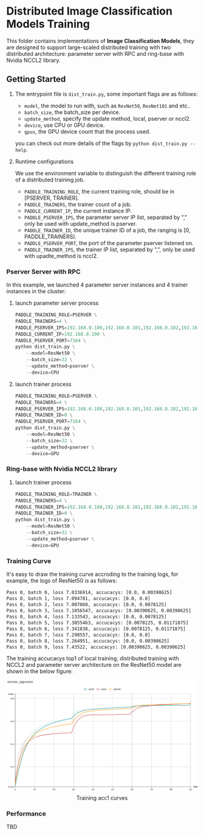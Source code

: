 # Distributed Image Classification Models Training

This folder contains implementations of **Image Classification Models**, they are designed to support
large-scaled distributed training with two distributed architecture: parameter server with RPC and ring-base with Nvidia NCCL2 library.

## Getting Started

1. The entrypoint file is `dist_train.py`, some important flags are as follows:

    - `model`, the model to run with, such as `ResNet50`, `ResNet101` and etc..
    - `batch_size`, the batch_size per device.
    - `update_method`, specify the update method, local, pserver or nccl2.
    - `device`, use CPU or GPU device.
    - `gpus`, the GPU device count that the process used.

    you can check out more details of the flags by `python dist_train.py --help`.

1. Runtime configurations

    We use the environment variable to distinguish the different training role of a distributed training job.

    - `PADDLE_TRAINING_ROLE`, the current training role, should be in [PSERVER, TRAINER].
    - `PADDLE_TRAINERS`, the trainer count of a job.
    - `PADDLE_CURRENT_IP`, the current instance IP.
    - `PADDLE_PSERVER_IPS`, the parameter server IP list, separated by ","  only be used with update_method is pserver.
    - `PADDLE_TRAINER_ID`, the unique trainer ID of a job, the ranging is [0, PADDLE_TRAINERS).
    - `PADDLE_PSERVER_PORT`, the port of the parameter pserver listened on.
    - `PADDLE_TRAINER_IPS`, the trainer IP list, separated by ",", only be used with upadte_method is nccl2.

### Pserver Server with RPC

In this example, we launched 4 parameter server instances and 4 trainer instances in the cluster:

1. launch parameter server process

    ``` python
    PADDLE_TRAINING_ROLE=PSERVER \
    PADDLE_TRAINERS=4 \
    PADDLE_PSERVER_IPS=192.168.0.100,192.168.0.101,192.168.0.102,192.168.0.103 \
    PADDLE_CURRENT_IP=192.168.0.100 \
    PADDLE_PSERVER_PORT=7164 \
    python dist_train.py \
        --model=ResNet50 \
        --batch_size=32 \
        --update_method=pserver \
        --device=CPU
    ```

1. launch trainer process

    ``` python
    PADDLE_TRAINING_ROLE=PSERVER \
    PADDLE_TRAINERS=4 \
    PADDLE_PSERVER_IPS=192.168.0.100,192.168.0.101,192.168.0.102,192.168.0.103 \
    PADDLE_TRAINER_ID=0 \
    PADDLE_PSERVER_PORT=7164 \
    python dist_train.py \
        --model=ResNet50 \
        --batch_size=32 \
        --update_method=pserver \
        --device=GPU

    ```

### Ring-base with Nvidia NCCL2 library

1. launch trainer process

    ``` python
    PADDLE_TRAINING_ROLE=TRAINER \
    PADDLE_TRAINERS=4 \
    PADDLE_TRAINER_IPS=192.168.0.100,192.168.0.101,192.168.0.102,192.168.0.103 \
    PADDLE_TRAINER_ID=0 \
    python dist_train.py \
        --model=ResNet50 \
        --batch_size=32 \
        --update_method=pserver \
        --device=GPU
    ```

### Training Curve

It's easy to draw the training curve accroding to the training logs, for example,
the logs of ResNet50 is as follows:

``` text
Pass 0, batch 0, loss 7.0336914, accucacys: [0.0, 0.00390625]
Pass 0, batch 1, loss 7.094781, accucacys: [0.0, 0.0]
Pass 0, batch 2, loss 7.007068, accucacys: [0.0, 0.0078125]
Pass 0, batch 3, loss 7.1056547, accucacys: [0.00390625, 0.00390625]
Pass 0, batch 4, loss 7.133543, accucacys: [0.0, 0.0078125]
Pass 0, batch 5, loss 7.3055463, accucacys: [0.0078125, 0.01171875]
Pass 0, batch 6, loss 7.341838, accucacys: [0.0078125, 0.01171875]
Pass 0, batch 7, loss 7.290557, accucacys: [0.0, 0.0]
Pass 0, batch 8, loss 7.264951, accucacys: [0.0, 0.00390625]
Pass 0, batch 9, loss 7.43522, accucacys: [0.00390625, 0.00390625]
```

The training accucacys top1 of local training, distributed training with NCCL2 and parameter server architecture on the ResNet50 model are shown in the below figure:

<p align="center">
<img src="../images/resnet50_32gpus-acc1.png" height=300 width=528 > <br/>
Training acc1 curves
</p>

### Performance

TBD